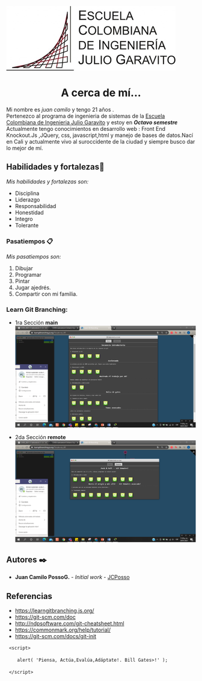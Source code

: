 ![Escuela](img/Escuela-Julio-Garavito.jpg)
<h1 align="center"">A cerca de mí...</h1>

Mi nombre es *juan camilo* y tengo 21 años .\
Pertenezco al programa de ingenieria de sistemas de la [Escuela Colombiana de Ingenieria Julio Garavito](https://www.escuelaing.edu.co/es/) y estoy en ***Octavo semestre***
Actualmente  tengo conocimientos en desarrollo web : Front End Knockout.Js ,JQuery, css, javascript,html y  manejo de bases de datos.Nací en Cali y actualmente vivo al suroccidente de la ciudad y siempre busco dar lo mejor de mí.

## Habilidades y fortalezas🚀

_Mis habilidades y fortalezas son:_
* Disciplina
* Liderazgo
* Responsabilidad
* Honestidad
* Integro
* Tolerante

### Pasatiempos 📋

_Mis pasatiempos son:_
1. Dibujar
2. Programar
3. Pintar
4. Jugar ajedrés.
5. Compartir con mi familia.

### Learn Git Branching:
* 1ra Sección **main**\
![main](img/main.PNG)

* 2da Sección **remote**\
![Remote](img/remote.PNG)

## Autores ✒️

* **Juan Camilo PossoG.** - *Initial work* - [JCPosso](https://github.com/JCPosso)

## Referencias
* https://learngitbranching.js.org/
* https://git-scm.com/doc
* http://ndpsoftware.com/git-cheatsheet.html
* https://commonmark.org/help/tutorial/
* https://git-scm.com/docs/git-init

```
 <script>
  
    alert( 'Piensa, Actúa,Evalúa,Adáptate!. Bill Gates>!' );
    
 </script>

```
